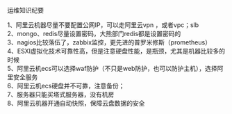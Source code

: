 运维知识纪要

1、阿里云机器尽量不要配置公网IP，可以走阿里云vpn ，或者vpc；slb  
2、mongo、redis尽量设置密码，大熊部门redis都是设置密码的  
3、nagios比较落伍了，zabbix监控，更先进的普罗米修斯（prometheus）  
4、ESXI虚拟化技术可靠性高，但是注意硬盘性能，是瓶颈，尤其是机器比较多的时候  
5、阿里云机ecs可以选择waf防护（不只是web防护，也可以防护主机），选择阿里安全服务  
6、阿里云机ecs硬盘并不可靠，注意备份；  
7、服务器只能买塔式服务器，没有机房  
8、阿里云机器开通自动快照，保障云盘数据的安全  
